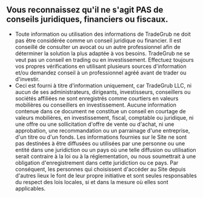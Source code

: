 ## Vous reconnaissez qu'il ne s'agit PAS de conseils juridiques, financiers ou fiscaux.

- Toute information ou utilisation des informations de TradeGrub ne doit pas être considérée comme un conseil juridique ou financier. Il est conseillé de consulter un avocat ou un autre professionnel afin de déterminer la solution la plus adaptée à vos besoins.
TradeGrub ne se veut pas un conseil en trading ou en investissement. Effectuez toujours vos propres vérifications en utilisant plusieurs sources d'information et/ou demandez conseil à un professionnel agréé avant de trader ou d'investir.
- Ceci est fourni à titre d'information uniquement, car TradeGrub LLC, ni aucun de ses administrateurs, dirigeants, investisseurs, conseillers ou sociétés affiliées ne sont enregistrés comme courtiers en valeurs mobilières ou conseillers en investissement. Aucune information contenue dans ce document ne constitue un conseil en courtage de valeurs mobilières, en investissement, fiscal, comptable ou juridique, ni une offre ou une sollicitation d'offre de vente ou d'achat, ni une approbation, une recommandation ou un parrainage d'une entreprise, d'un titre ou d'un fonds.
Les informations fournies sur le Site ne sont pas destinées à être diffusées ou utilisées par une personne ou une entité dans une juridiction ou un pays où une telle diffusion ou utilisation serait contraire à la loi ou à la réglementation, ou nous soumettrait à une obligation d'enregistrement dans cette juridiction ou ce pays. Par conséquent, les personnes qui choisissent d'accéder au Site depuis d'autres lieux le font de leur propre initiative et sont seules responsables du respect des lois locales, si et dans la mesure où elles sont applicables.